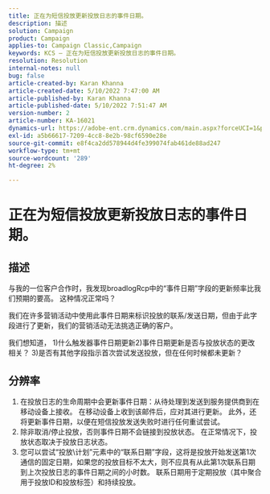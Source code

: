 ```yaml
---
title: 正在为短信投放更新投放日志的事件日期。
description: 描述
solution: Campaign
product: Campaign
applies-to: Campaign Classic,Campaign
keywords: KCS — 正在为短信投放更新投放日志的事件日期。
resolution: Resolution
internal-notes: null
bug: false
article-created-by: Karan Khanna
article-created-date: 5/10/2022 7:47:00 AM
article-published-by: Karan Khanna
article-published-date: 5/10/2022 7:51:47 AM
version-number: 2
article-number: KA-16021
dynamics-url: https://adobe-ent.crm.dynamics.com/main.aspx?forceUCI=1&pagetype=entityrecord&etn=knowledgearticle&id=bdef875e-35d0-ec11-a7b5-00224809c556
exl-id: a5b66617-7209-4cc8-8e2b-98cf6590e28e
source-git-commit: e8f4ca2dd578944d4fe399074fab461de88ad247
workflow-type: tm+mt
source-wordcount: '289'
ht-degree: 2%

---
```


# 正在为短信投放更新投放日志的事件日期。

## 描述


与我的一位客户合作时，我发现broadlogRcp中的“事件日期”字段的更新频率比我们预期的要高。 这种情况正常吗？

我们在许多营销活动中使用此事件日期来标识投放的联系/发送日期，但由于此字段进行了更新，我们的营销活动无法挑选正确的客户。

我们想知道， 1)什么触发器事件日期更新2)事件日期更新是否与投放状态的更改相关？
3)是否有其他字段指示首次尝试发送投放，但在任何时候都未更新？


## 分辨率


1. 在投放日志的生命周期中会更新事件日期：从待处理到发送到服务提供商到在移动设备上接收。 在移动设备上收到该邮件后，应对其进行更新。 此外，还将更新事件日期，以便在短信投放发送失败时进行任何重试尝试。
2. 除非取消/停止投放，否则事件日期不会链接到投放状态。 在正常情况下，投放状态取决于投放日志状态。
3. 您可以尝试“投放\计划”元素中的“联系日期”字段，这将是投放开始发送第1次通信的固定日期，如果您的投放目标不太大，则不应具有从此第1次联系日期到上次投放日志的事件日期之间的小时数。 联系日期用于定期投放（其中聚合用于投放ID和投放标签）和持续投放。
